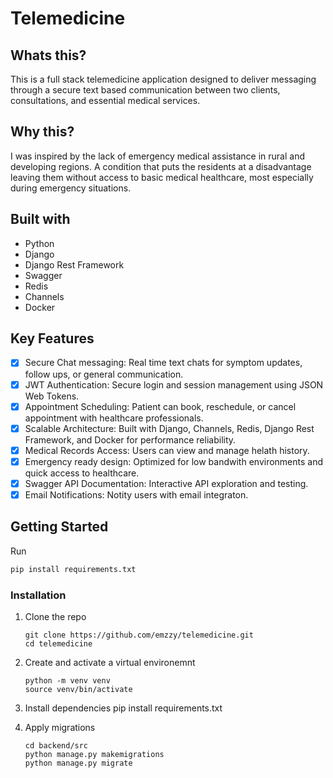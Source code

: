 # Telemedicine

## Whats this?
This is a full stack telemedicine application designed to deliver messaging through a secure text based communication between two clients, consultations, and essential medical services.

## Why this?
I was inspired by the lack of emergency medical assistance in rural and developing regions. A condition that puts the residents at a disadvantage leaving them without access to basic medical healthcare, most especially during emergency situations.

## Built with
* Python 
* Django 
* Django Rest Framework 
* Swagger 
* Redis 
* Channels
* Docker

## Key Features
- [x] Secure Chat messaging: Real time text chats for symptom updates, follow ups, or general communication.
- [x] JWT Authentication: Secure login and session management using JSON Web Tokens.
- [x] Appointment Scheduling: Patient can book, reschedule, or cancel appointment with healthcare professionals.
- [x] Scalable Architecture: Built with Django, Channels, Redis, Django Rest Framework, and Docker for performance reliability.
- [x] Medical Records Access: Users can view and manage helath history.
- [x] Emergency ready design: Optimized for low bandwith environments and quick access to healthcare.
- [x] Swagger API Documentation: Interactive API exploration and testing.
- [x] Email Notifications: Notity users with email integraton.

## Getting Started
Run
 ```py 
 pip install requirements.txt 
 ```
### Installation
1. Clone the repo
    ```
    git clone https://github.com/emzzy/telemedicine.git
    cd telemedicine
    ```
2. Create and activate a virtual environemnt
    ```
    python -m venv venv
    source venv/bin/activate
    ```
3. Install dependencies
    pip install requirements.txt
    
4. Apply migrations
    ```
    cd backend/src
    python manage.py makemigrations
    python manage.py migrate
    ```
